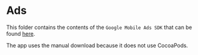 # Ads

This folder contains the contents of the ``Google Mobile Ads SDK`` that can be found [here](https://developers.google.com/admob/ios/download).

The app uses the manual download because it does not use CocoaPods.
